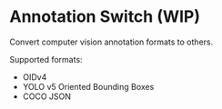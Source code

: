 # Annotation Switch (WIP)

Convert computer vision annotation formats to others.

Supported formats:

* OIDv4
* YOLO v5 Oriented Bounding Boxes
* COCO JSON